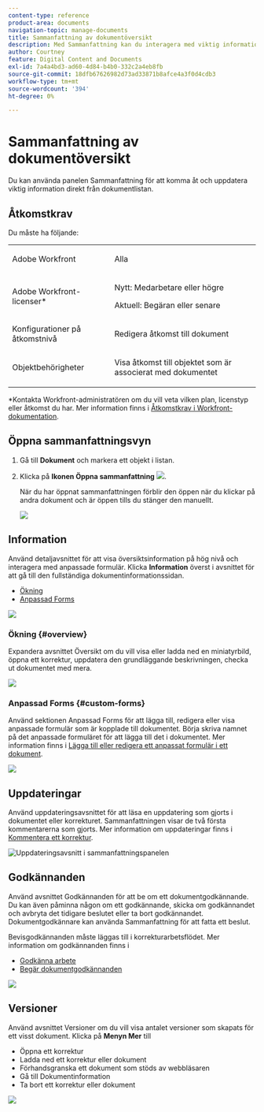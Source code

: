 ```yaml
---
content-type: reference
product-area: documents
navigation-topic: manage-documents
title: Sammanfattning av dokumentöversikt
description: Med Sammanfattning kan du interagera med viktig information direkt från dokumentlistan.
author: Courtney
feature: Digital Content and Documents
exl-id: 7a4a4bd3-ad60-4d84-b4b0-332c2a4eb8fb
source-git-commit: 18dfb67626982d73ad33871b8afce4a3f0d4cdb3
workflow-type: tm+mt
source-wordcount: '394'
ht-degree: 0%

---
```


# Sammanfattning av dokumentöversikt

<!--Audited: April, 2024-->

Du kan använda panelen Sammanfattning för att komma åt och uppdatera viktig information direkt från dokumentlistan.

## Åtkomstkrav

Du måste ha följande:

<table style="table-layout:auto"> 
 <col> 
 </col> 
 <col> 
 </col> 
 <tbody> 
  <tr> 
   <td role="rowheader">Adobe Workfront</td> 
   <td> <p> Alla</p> </td> 
  </tr> 
  <tr> 
   <td role="rowheader">Adobe Workfront-licenser*</td> 
   <td> <p>Nytt: Medarbetare eller högre</p> 
   <p>Aktuell: Begäran eller senare</p>
   </td> 
  </tr> 
  <tr data-mc-conditions=""> 
   <td role="rowheader">Konfigurationer på åtkomstnivå</td> 
   <td> <p>Redigera åtkomst till dokument</p>  </td> 
  </tr> 
  <tr data-mc-conditions=""> 
   <td role="rowheader">Objektbehörigheter</td> 
   <td> <p>Visa åtkomst till objektet som är associerat med dokumentet</p> </td> 
  </tr> 
 </tbody> 
</table>

*Kontakta Workfront-administratören om du vill veta vilken plan, licenstyp eller åtkomst du har. Mer information finns i [Åtkomstkrav i Workfront-dokumentation](/help/quicksilver/administration-and-setup/add-users/access-levels-and-object-permissions/access-level-requirements-in-documentation.md).

## Öppna sammanfattningsvyn

1. Gå till **Dokument** och markera ett objekt i listan.
1. Klicka på **Ikonen Öppna sammanfattning** ![](assets/qs-summary-in-new-toolbar-small.png).

   När du har öppnat sammanfattningen förblir den öppen när du klickar på andra dokument och är öppen tills du stänger den manuellt.

   ![](assets/summary-details-350x585.png)

## Information

Använd detaljavsnittet för att visa översiktsinformation på hög nivå och interagera med anpassade formulär. Klicka **Information** överst i avsnittet för att gå till den fullständiga dokumentinformationssidan.

* [Ökning](#overview)
* [Anpassad Forms](#custom-forms)

![](assets/copy-of-doc-summary-details-section-350x404.png)

### Ökning {#overview}

Expandera avsnittet Översikt om du vill visa eller ladda ned en miniatyrbild, öppna ett korrektur, uppdatera den grundläggande beskrivningen, checka ut dokumentet med mera.

![](assets/copy-of-doc-summary-with-overview-350x560.png)

### Anpassad Forms {#custom-forms}

Använd sektionen Anpassad Forms för att lägga till, redigera eller visa anpassade formulär som är kopplade till dokumentet. Börja skriva namnet på det anpassade formuläret för att lägga till det i dokumentet. Mer information finns i [Lägga till eller redigera ett anpassat formulär i ett dokument](../../documents/managing-documents/add-custom-form-documents.md).

![](assets/add-custom-form-doc-summary-350x265.png)

## Uppdateringar

Använd uppdateringsavsnittet för att läsa en uppdatering som gjorts i dokumentet eller korrekturet. Sammanfattningen visar de två första kommentarerna som gjorts. Mer information om uppdateringar finns i [Kommentera ett korrektur](../../review-and-approve-work/proofing/reviewing-proofs-within-workfront/comment-on-a-proof/comment-on-proof.md).

![Uppdateringsavsnitt i sammanfattningspanelen](assets/summary-updates-section-new-comments.png)

## Godkännanden

Använd avsnittet Godkännanden för att be om ett dokumentgodkännande. Du kan även påminna någon om ett godkännande, skicka om godkännandet och avbryta det tidigare beslutet eller ta bort godkännandet. Dokumentgodkännare kan använda Sammanfattning för att fatta ett beslut.

Bevisgodkännanden måste läggas till i korrekturarbetsflödet. Mer information om godkännanden finns i

* [Godkänna arbete](../../review-and-approve-work/manage-approvals/approving-work.md)
* [Begär dokumentgodkännanden](../../review-and-approve-work/manage-approvals/request-document-approvals.md)

![](assets/summary-upddates,-approvals,-versions,-custom-forms-350x415.png)

## Versioner

Använd avsnittet Versioner om du vill visa antalet versioner som skapats för ett visst dokument. Klicka på **Menyn Mer** till

* Öppna ett korrektur
* Ladda ned ett korrektur eller dokument
* Förhandsgranska ett dokument som stöds av webbläsaren
* Gå till Dokumentinformation
* Ta bort ett korrektur eller dokument

![](assets/summary-upddates,-approvals,-versions,-custom-forms-350x415.png)
